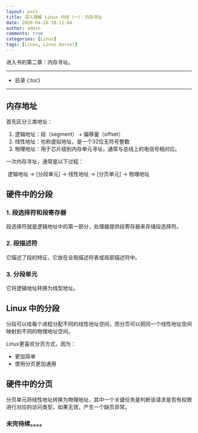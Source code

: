 ```yaml
---
layout: post
title: 深入理解 Linux 内核（一）：内存寻址
date: 2020-04-28 18:11:04
author: admin
comments: true
categories: [Linux]
tags: [Linux, Linux Kernel]
---
```


进入书的第二章：内存寻址。

<!-- more -->

---

* 目录
{:toc}
---

## 内存地址
首先区分三类地址：
1. 逻辑地址：段（segment） + 偏移量（offset）
2. 线性地址：也称虚拟地址，是一个32位无符号整数
3. 物理地址：用于芯片级别内存单元寻址，通常与总线上的电信号相对应。

一次内存寻址，通常是以下过程： 

​	逻辑地址 -> [分段单元] -> 线性地址 -> [分页单元] -> 物理地址



## 硬件中的分段

### 1. 段选择符和段寄存器

段选择符就是逻辑地址中的第一部分，处理器提供段寄存器来存储段选择符。

### 2. 段描述符

它描述了段的特征，它放在全局描述符表或局部描述符中。

### 3. 分段单元

它将逻辑地址转换为线型地址。



## Linux 中的分段

分段可以给每个进程分配不同的线性地址空间，而分页可以把同一个线性地址空间映射到不同的物理地址空间。

Linux更喜欢分页方式，因为：

- 更加简单
- 使用分页更加通用



## 硬件中的分页

分页单元将线性地址转换为物理地址，其中一个关键任务是判断该请求是否有权限进行对应的访问类型，如果无效，产生一个缺页异常。









### 未完待续。。。。

